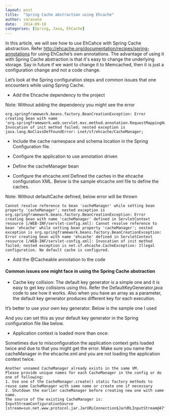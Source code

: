 ```yaml
---
layout: post
title:  "Spring Cache abstraction using Ehcache"
author: saravana
date:   2014-09-10
categories: [Spring, Java, EhCache]
---
```

In this article, we will see how to use EhCahce with Spring Cache abstraction. Refer http://ehcache.org/documentation/recipes/spring-annotations for using EhCache’s own annotations. The advantage of using it with Spring Cache abstraction is that it's easy to change the underlying storage. Say in future if we want to change it to Memcached, then it is just a configuration change and not a code change. 

Let’s look at the Spring configuration steps and common issues that one encounters while using Spring Cache.
	
* Add the Ehcache dependency to the project

<script src="https://gist.github.com/saravanakumar-periyasamy/6613368.js"></script>

Note: Without adding the dependency you might see the error

    org.springframework.beans.factory.BeanCreationException: Error creating bean with name 'org.springframework.web.servlet.mvc.method.annotation.RequestMappingHandlerMapping#0': Invocation of init method failed; nested exception is java.lang.NoClassDefFoundError: Lnet/sf/ehcache/CacheManager;
   
* Include the cache namespace and schema location in the Spring Configuration file.

<script src="https://gist.github.com/saravanakumar-periyasamy/6613426.js"></script>

* Configure the application to use annotation driven

<script src="https://gist.github.com/saravanakumar-periyasamy/6613497.js"></script>

* Define the cacheManager bean

<script src="https://gist.github.com/saravanakumar-periyasamy/6613514.js"></script>

* Configure the ehcache.xml
Defined the caches in the ehcache configuration XML. Below is the sample ehcache xml file to define the caches.

<script src="https://gist.github.com/saravanakumar-periyasamy/6613543.js"></script>

Note: Without defaultCache defined, below error will be thrown

    Cannot resolve reference to bean 'cacheManager' while setting bean property 'cacheManager'; nested exception is org.springframework.beans.factory.BeanCreationException: Error creating bean with name 'cacheManager' defined in ServletContext resource [/WEB-INF/servlet-config.xml]: Cannot resolve reference to bean 'ehcache' while setting bean property 'cacheManager'; nested exception is org.springframework.beans.factory.BeanCreationException: Error creating bean with name 'ehcache' defined in ServletContext resource [/WEB-INF/servlet-config.xml]: Invocation of init method failed; nested exception is net.sf.ehcache.CacheException: Illegal configuration. No default cache is configured.
    
* Add the @Cacheable annotation to the code

<script src="https://gist.github.com/saravanakumar-periyasamy/6613568.js"></script>


#### Common issues one might face in using the Spring Cache abstraction

* Cache key collision:
The default key generator is a simple one and it is easy to get key collisions using this. Refer the DefaultKeyGenerator.java code to see how it works. Also when you have an array as a parameter, the default key generator produces different key for each execution.

It’s better to use your own key generator. Below is the sample one I used

<script src="https://gist.github.com/saravanakumar-periyasamy/6613617.js"></script>

And you can set this as your default key generator in the Spring configuration file like below.

<script src="https://gist.github.com/saravanakumar-periyasamy/6613634.js"></script>

* Application context is loaded more than once:

Sometimes due to misconfiguration the application context gets loaded twice and due to that you might get the error. Make sure you name the cacheManager in the ehcache.xml and you are not loading the application context twice.

    Another unnamed CacheManager already exists in the same VM. 
    Please provide unique names for each CacheManager in the config or do one of following:
    1. Use one of the CacheManager.create() static factory methods to reuse same CacheManager with same name or create one if necessary
    2. Shutdown the earlier cacheManager before creating new one with same name.
    The source of the existing CacheManager is: InputStreamConfigurationSource [stream=sun.net.www.protocol.jar.JarURLConnection$JarURLInputStream@47f3ed6]
